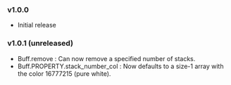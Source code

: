 ### v1.0.0
* Initial release

### v1.0.1 (unreleased)
* Buff.remove : Can now remove a specified number of stacks.
* Buff.PROPERTY.stack_number_col : Now defaults to a size-1 array with the color 16777215 (pure white).
